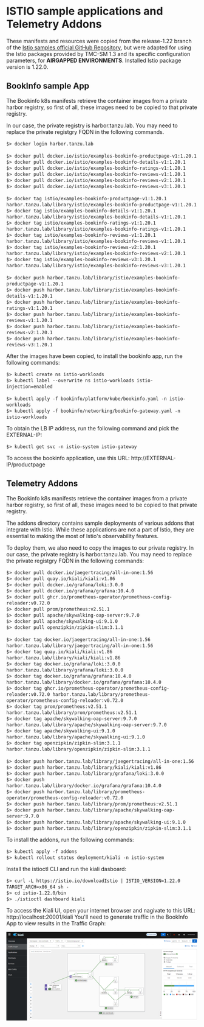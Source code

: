 # ISTIO sample applications and Telemetry Addons

These manifests and resources were copied from the release-1.22 branch of the [Istio samples official GitHub Repository](https://github.com/istio/istio/tree/release-1.22/samples), but were adapted for using the Istio packages provided by TMC-SM 1.3 and its specific configuration parameters, for **AIRGAPPED ENVIRONMENTS**. Installed Istio package version is 1.22.0.

## BookInfo sample App

The Bookinfo k8s manifests retrieve the container images from a private harbor registry, so first of all, these images need to be copied to that private registry.

In our case, the private registry is harbor.tanzu.lab. You may need to replace the private registgry FQDN in the following commands.


```
$> docker login harbor.tanzu.lab

$> docker pull docker.io/istio/examples-bookinfo-productpage-v1:1.20.1
$> docker pull docker.io/istio/examples-bookinfo-details-v1:1.20.1
$> docker pull docker.io/istio/examples-bookinfo-ratings-v1:1.20.1
$> docker pull docker.io/istio/examples-bookinfo-reviews-v1:1.20.1
$> docker pull docker.io/istio/examples-bookinfo-reviews-v2:1.20.1
$> docker pull docker.io/istio/examples-bookinfo-reviews-v3:1.20.1

$> docker tag istio/examples-bookinfo-productpage-v1:1.20.1 harbor.tanzu.lab/library/istio/examples-bookinfo-productpage-v1:1.20.1
$> docker tag istio/examples-bookinfo-details-v1:1.20.1 harbor.tanzu.lab/library/istio/examples-bookinfo-details-v1:1.20.1
$> docker tag istio/examples-bookinfo-ratings-v1:1.20.1 harbor.tanzu.lab/library/istio/examples-bookinfo-ratings-v1:1.20.1
$> docker tag istio/examples-bookinfo-reviews-v1:1.20.1 harbor.tanzu.lab/library/istio/examples-bookinfo-reviews-v1:1.20.1
$> docker tag istio/examples-bookinfo-reviews-v2:1.20.1 harbor.tanzu.lab/library/istio/examples-bookinfo-reviews-v2:1.20.1
$> docker tag istio/examples-bookinfo-reviews-v3:1.20.1 harbor.tanzu.lab/library/istio/examples-bookinfo-reviews-v3:1.20.1

$> docker push harbor.tanzu.lab/library/istio/examples-bookinfo-productpage-v1:1.20.1
$> docker push harbor.tanzu.lab/library/istio/examples-bookinfo-details-v1:1.20.1
$> docker push harbor.tanzu.lab/library/istio/examples-bookinfo-ratings-v1:1.20.1
$> docker push harbor.tanzu.lab/library/istio/examples-bookinfo-reviews-v1:1.20.1
$> docker push harbor.tanzu.lab/library/istio/examples-bookinfo-reviews-v2:1.20.1
$> docker push harbor.tanzu.lab/library/istio/examples-bookinfo-reviews-v3:1.20.1
```

After the images have been copied, to install the bookinfo app, run the following commands:

```
$> kubectl create ns istio-workloads
$> kubectl label --overwrite ns istio-workloads istio-injection=enabled

$> kubectl apply -f bookinfo/platform/kube/bookinfo.yaml -n istio-workloads
$> kubectl apply -f bookinfo/networking/bookinfo-gateway.yaml -n istio-workloads
```

To obtain the LB IP address, run the following command and pick the EXTERNAL-IP:

```
$> kubectl get svc -n istio-system istio-gateway
```

To access the bookinfo application, use this URL: http://EXTERNAL-IP/productpage

## Telemetry Addons

The Bookinfo k8s manifests retrieve the container images from a private harbor registry, so first of all, these images need to be copied to that private registry.

The addons directory contains sample deployments of various addons that integrate with Istio. While these applications are not a part of Istio, they are essential to making the most of Istio's observability features.

To deploy them, we also need to copy the images to our private registry. In our case, the private registry is harbor.tanzu.lab. You may need to replace the private registgry FQDN in the following commands:

```
$> docker pull docker.io/jaegertracing/all-in-one:1.56
$> docker pull quay.io/kiali/kiali:v1.86
$> docker pull docker.io/grafana/loki:3.0.0
$> docker pull docker.io/grafana/grafana:10.4.0
$> docker pull ghcr.io/prometheus-operator/prometheus-config-reloader:v0.72.0
$> docker pull prom/prometheus:v2.51.1
$> docker pull apache/skywalking-oap-server:9.7.0
$> docker pull apache/skywalking-ui:9.1.0
$> docker pull openzipkin/zipkin-slim:3.1.1

$> docker tag docker.io/jaegertracing/all-in-one:1.56 harbor.tanzu.lab/library/jaegertracing/all-in-one:1.56
$> docker tag quay.io/kiali/kiali:v1.86 harbor.tanzu.lab/library/kiali/kiali:v1.86
$> docker tag docker.io/grafana/loki:3.0.0 harbor.tanzu.lab/library/grafana/loki:3.0.0
$> docker tag docker.io/grafana/grafana:10.4.0 harbor.tanzu.lab/library/docker.io/grafana/grafana:10.4.0
$> docker tag ghcr.io/prometheus-operator/prometheus-config-reloader:v0.72.0 harbor.tanzu.lab/library/prometheus-operator/prometheus-config-reloader:v0.72.0
$> docker tag prom/prometheus:v2.51.1 harbor.tanzu.lab/library/prom/prometheus:v2.51.1
$> docker tag apache/skywalking-oap-server:9.7.0 harbor.tanzu.lab/library/apache/skywalking-oap-server:9.7.0
$> docker tag apache/skywalking-ui:9.1.0 harbor.tanzu.lab/library/apache/skywalking-ui:9.1.0
$> docker tag openzipkin/zipkin-slim:3.1.1 harbor.tanzu.lab/library/openzipkin/zipkin-slim:3.1.1

$> docker push harbor.tanzu.lab/library/jaegertracing/all-in-one:1.56
$> docker push harbor.tanzu.lab/library/kiali/kiali:v1.86
$> docker push harbor.tanzu.lab/library/grafana/loki:3.0.0
$> docker push harbor.tanzu.lab/library/docker.io/grafana/grafana:10.4.0
$> docker push harbor.tanzu.lab/library/prometheus-operator/prometheus-config-reloader:v0.72.0
$> docker push harbor.tanzu.lab/library/prom/prometheus:v2.51.1
$> docker push harbor.tanzu.lab/library/apache/skywalking-oap-server:9.7.0
$> docker push harbor.tanzu.lab/library/apache/skywalking-ui:9.1.0
$> docker push harbor.tanzu.lab/library/openzipkin/zipkin-slim:3.1.1
```

To install the addons, run the following commands:

```
$> kubectl apply -f addons
$> kubectl rollout status deployment/kiali -n istio-system
``` 

Install the istioctl CLI and run the kiali dasboard:

```
$> curl -L https://istio.io/downloadIstio | ISTIO_VERSION=1.22.0 TARGET_ARCH=x86_64 sh -
$> cd istio-1.22.0/bin
$> ./istioctl dashboard kiali
```

To access the Kiali UI, open your internet browser and nagivate to this URL: http://localhost:20001/kiali 
You'll need to generate traffic in the BookInfo App to view results in the Traffic Graph:

![Kiali Traffic Graph](./images/kiali.png)
